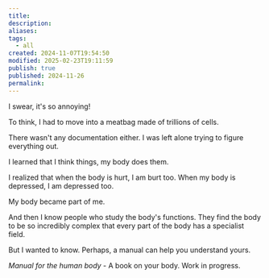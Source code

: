 ```yaml
---
title: 
description: 
aliases: 
tags:
  - all
created: 2024-11-07T19:54:50
modified: 2025-02-23T19:11:59
publish: true
published: 2024-11-26
permalink: 
---
```


I swear, it's so annoying!

To think, I had to move into a meatbag made of trillions of cells.

There wasn't any documentation either. I was left alone trying to figure everything out.

I learned that I think things, my body does them.

I realized that when the body is hurt, I am burt too. When my body is depressed, I am depressed too.

My body became part of me.

And then I know people who study the body's functions. They find the body to be so incredibly complex that every part of the body has a specialist field.

But I wanted to know. 
Perhaps, a manual can help you understand yours.

*Manual for the human body* - A book on your body. Work in progress.
